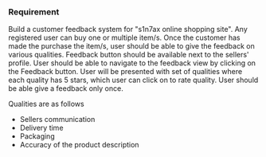 ### Requirement

Build a customer feedback system for "s1n7ax online shopping site". Any registered user can buy one or multiple item/s. Once the customer has made the purchase the item/s, user should be able to give the feedback on various qualities. Feedback button should be available next to the sellers' profile. User should be able to navigate to the feedback view by clicking on the Feedback button. User will be presented with set of qualities where each quality has 5 stars, which user can click on to rate quality. User should be able give a feedback only once.


Qualities are as follows
* Sellers communication
* Delivery time
* Packaging
* Accuracy of the product description
